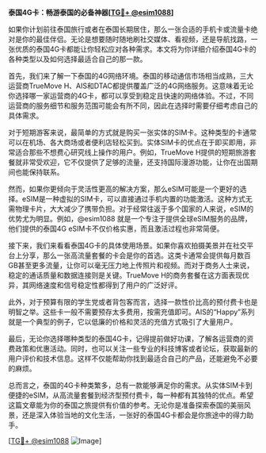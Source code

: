 **泰国4G卡：畅游泰国的必备神器[[TG💪+ @esim1088](https://t.me/s/esim1088)]**

如果你计划前往泰国旅行或者在泰国长期居住，那么一张合适的手机卡或流量卡绝对是你的最佳伴侣。无论是想要随时随地刷社交媒体、看视频，还是导航找路，一张优质的泰国4G卡都能让你轻松应对各种需求。本文将为你详细介绍泰国4G卡的各种类型以及如何选择最适合自己的那一款。

首先，我们来了解一下泰国的4G网络环境。泰国的移动通信市场相当成熟，三大运营商TrueMove H、AIS和DTAC都提供覆盖广泛的4G网络服务。这意味着无论你选择哪一家运营商的4G卡，都可以享受到稳定且快速的网络体验。不过，不同运营商的服务细节和服务范围可能会有所不同，因此在选择时需要仔细考虑自己的具体需求。

对于短期游客来说，最简单的方式就是购买一张实体的SIM卡。这种类型的卡通常可以在机场、各大商场或者便利店轻松买到。实体SIM卡的优点在于即买即用，非常适合那些不想费心研究线上操作的用户。例如，TrueMove H提供的短期旅游套餐就非常受欢迎，它不仅提供了足够的流量，还支持国际漫游功能，让你在出国期间也能保持联系。

然而，如果你更倾向于灵活性更高的解决方案，那么eSIM可能是一个更好的选择。eSIM是一种虚拟的SIM卡，可以直接通过手机内置的功能激活。这种方式无需物理卡片，大大减少了携带负担。对于经常往返于多个国家的人来说，eSIM的优势尤为明显。例如，@esim1088 就是一个专注于提供全球eSIM服务的品牌，他们提供的泰国4G eSIM卡不仅价格实惠，而且激活过程也非常简便。

接下来，我们来看看泰国4G卡的具体使用场景。如果你喜欢拍摄美景并在社交平台上分享，那么一张高流量套餐的卡会是你的首选。这类卡通常会提供每月数百GB甚至更多流量，让你可以毫无压力地上传照片和视频。而对于商务人士来说，稳定的通话质量和数据连接则是关键。TrueMove H的商务套餐在这方面表现优异，其网络速度和信号稳定性都得到了用户的广泛好评。

此外，对于预算有限的学生党或者背包客而言，选择一款性价比高的预付费卡也是明智之举。这些卡一般不需要预存太多费用，按需充值即可。AIS的“Happy”系列就是一个典型的例子，它以低廉的价格和灵活的充值方式吸引了大量用户。

最后，无论你选择哪种类型的泰国4G卡，记得提前做好功课，了解各运营商的资费政策和优惠活动。同时，也可以关注一些专业的科技博客或者论坛，获取最新的用户评价和技术信息。这样不仅能帮助你找到最适合自己的产品，还能避免不必要的麻烦。

总而言之，泰国的4G卡种类繁多，总有一款能够满足你的需求。从实体SIM卡到便捷的eSIM，从高流量套餐到经济型预付费卡，每一种都有其独特的优点。希望这篇文章能为你的泰国之旅提供有价值的参考。无论你是准备探索泰国的美丽风景，还是深入体验当地的文化生活，一张好的泰国4G卡都会是你旅途中的得力助手。

[[TG💪+ @esim1088](https://t.me/s/esim1088) ![Image](https://i.postimg.cc/4NQfJmqS/Snipaste-2025-05-13-00-14-12.png)]